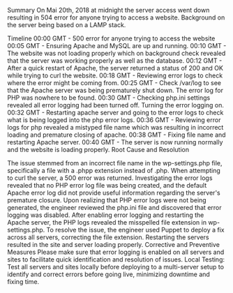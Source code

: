 Summary
On Mai 20th, 2018 at midnight the server access went down resulting in 504 error for anyone trying to access a website. Background on the server being based on a LAMP stack.

Timeline
00:00 GMT - 500 error for anyone trying to access the website
00:05 GMT - Ensuring Apache and MySQL are up and running.
00:10 GMT - The website was not loading properly which on background check revealed that the server was working properly as well as the database.
00:12 GMT - After a quick restart of Apache, the server returned a status of 200 and OK while trying to curl the website.
00:18 GMT - Reviewing error logs to check where the error might be coming from.
00:25 GMT - Check /var/log to see that the Apache server was being prematurely shut down. The error log for PHP was nowhere to be found.
00:30 GMT - Checking php.ini settings revealed all error logging had been turned off. Turning the error logging on.
00:32 GMT - Restarting apache server and going to the error logs to check what is being logged into the php error logs.
00:36 GMT - Reviewing error logs for php revealed a mistyped file name which was resulting in incorrect loading and premature closing of apache.
00:38 GMT - Fixing file name and restarting Apache server.
00:40 GMT - The server is now running normally and the website is loading properly.
Root Cause and Resolution

The issue stemmed from an incorrect file name in the wp-settings.php file, specifically a file with a .phpp extension instead of .php. When attempting to curl the server, a 500 error was returned. Investigating the error logs revealed that no PHP error log file was being created, and the default Apache error log did not provide useful information regarding the server's premature closure.
Upon realizing that PHP error logs were not being generated, the engineer reviewed the php.ini file and discovered that error logging was disabled. After enabling error logging and restarting the Apache server, the PHP logs revealed the misspelled file extension in wp-settings.php.
To resolve the issue, the engineer used Puppet to deploy a fix across all servers, correcting the file extension. Restarting the servers resulted in the site and server loading properly.
Corrective and Preventive Measures
Please make sure that error logging is enabled on all servers and sites to facilitate quick identification and resolution of issues.
Local Testing: Test all servers and sites locally before deploying to a multi-server setup to identify and correct errors before going live, minimizing downtime and fixing time.

